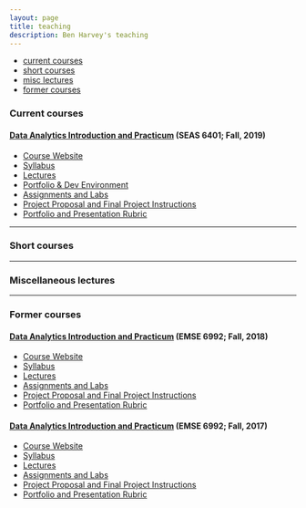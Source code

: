 ```yaml
---
layout: page
title: teaching
description: Ben Harvey's teaching
---
```


<div class="navbar">
    <div class="navbar-inner">
        <ul class="nav">
            <li><a href="#current">current courses</a></li>
            <li><a href="#shortcourses">short courses</a></li>
            <li><a href="#misc">misc lectures</a></li>
            <li><a href="#old">former courses</a></li>
        </ul>
    </div>
</div>


### <a name="current"></a>Current courses

#### [Data Analytics Introduction and Practicum](http://bsharvey.github.io) (SEAS 6401; Fall, 2019)

- [Course Website](https://bsharvey.github.io/pages/teaching.html)
- [Syllabus](https://github.com/bsharvey/bsharvey.github.io/blob/master/assets/Syllabus_EMSE6992_Harvey_20180810.pdf)
- [Lectures](https://bsharvey.github.io/pages/talks.html#lectures_2019)
- [Portfolio & Dev Environment](https://github.com/bsharvey/EMSEDataAnalytics/blob/master/EMSE6992_Assignments/Portfolio_Setup.ipynb)
- [Assignments and Labs](https://github.com/bsharvey/EMSEDataAnalytics)
- [Project Proposal and Final Project Instructions](https://github.com/bsharvey/bsharvey.github.io/blob/master/assets/Proposal%20Paper_GWU_Fall2018_20180830.pdf)
- [Portfolio and Presentation Rubric](https://github.com/bsharvey/bsharvey.github.io/blob/master/assets/Portfolio%20Rubric_Fall2018_20180830.pdf)

---

### <a name="shortcourses"></a>Short courses

---

### <a name="misc"></a>Miscellaneous lectures


---

### <a name="old"></a>Former courses

#### [Data Analytics Introduction and Practicum](http://bsharvey.github.io) (EMSE 6992; Fall, 2018)

- [Course Website](https://bsharvey.github.io/pages/teaching.html)
- [Syllabus](https://github.com/bsharvey/bsharvey.github.io/blob/master/assets/Syllabus_EMSE6992_Harvey_20180810.pdf)
- [Lectures](https://bsharvey.github.io/pages/talks.html#lectures_2018)
- [Assignments and Labs](https://github.com/bsharvey/EMSEDataAnalytics)
- [Project Proposal and Final Project Instructions](https://github.com/bsharvey/bsharvey.github.io/blob/master/assets/Proposal%20Paper_GWU_Fall2018_20180830.pdf)
- [Portfolio and Presentation Rubric](https://github.com/bsharvey/bsharvey.github.io/blob/master/assets/Portfolio%20Rubric_Fall2018_20180830.pdf)


#### [Data Analytics Introduction and Practicum](http://bsharvey.github.io) (EMSE 6992; Fall, 2017)

- [Course Website](https://bsharvey.github.io/pages/teaching.html)
- [Syllabus](https://github.com/bsharvey/bsharvey.github.io/blob/master/assets/Syllabus_EMSE6992_Harvey_20170904.pdf)
- [Lectures](https://bsharvey.github.io/pages/talks.html#lectures)
- [Assignments and Labs](https://github.com/bsharvey/EMSEDataAnalytics)
- [Project Proposal and Final Project Instructions](https://github.com/bsharvey/bsharvey.github.io/blob/master/assets/Proposal%20Paper_GWU_Fall2018_20180830.pdf)
- [Portfolio and Presentation Rubric](https://github.com/bsharvey/bsharvey.github.io/blob/master/assets/Portfolio%20Rubric_Fall2018_20180830.pdf)


